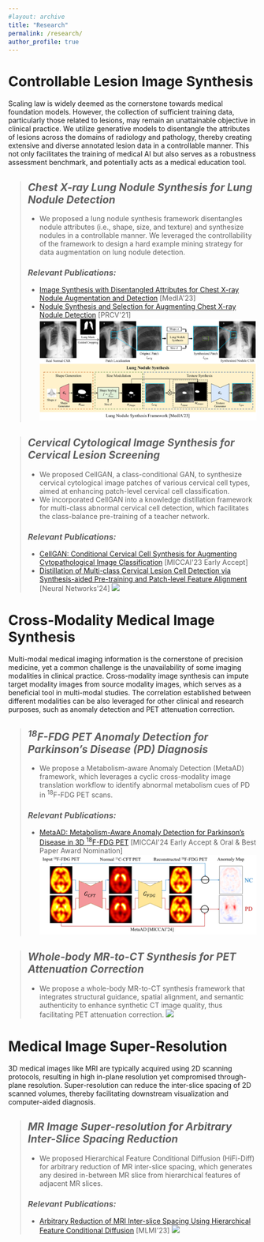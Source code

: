 ```yaml
---
#layout: archive
title: "Research"
permalink: /research/
author_profile: true
---
```


# Controllable Lesion Image Synthesis

Scaling law is widely deemed as the cornerstone towards medical foundation models. However, the collection of sufficient training data, particularly those related to lesions, may remain an unattainable objective in clinical practice. 
We utilize generative models to disentangle the attributes of lesions across the domains of radiology and pathology, thereby creating extensive and diverse annotated lesion data in a controllable manner.
This not only facilitates the training of medical AI but also serves as a robustness assessment benchmark, and potentially acts as a medical education tool.

> ## *Chest X-ray Lung Nodule Synthesis for Lung Nodule Detection*
> - We proposed a lung nodule synthesis framework disentangles nodule attributes (i.e., shape, size, and texture) and synthesize nodules in a controllable manner. We leveraged the controllability of the framework to design a hard example mining strategy for data augmentation on lung nodule detection.
> ### *Relevant Publications:*
> - <a href="https://www.sciencedirect.com/science/article/abs/pii/S136184152200336X" target="_blank">Image Synthesis with Disentangled Attributes for Chest X-ray Nodule Augmentation and Detection</a> [MedIA'23]
> - <a href="https://link.springer.com/chapter/10.1007/978-3-030-88010-1_45" target="_blank">Nodule Synthesis and Selection for Augmenting Chest X-ray Nodule Detection</a> [PRCV'21]
> ![](/images/nodule_synthesis.png)

> ## *Cervical Cytological Image Synthesis for Cervical Lesion Screening*
> - We proposed CellGAN, a class-conditional GAN, to synthesize cervical cytological image patches of various cervical cell types, aimed at enhancing patch-level cervical cell classification. 
> - We incorporated CellGAN into a knowledge distillation framework for multi-class abnormal cervical cell detection, which facilitates the class-balance pre-training of a teacher network.
> ### *Relevant Publications:*
> - <a href="https://link.springer.com/chapter/10.1007/978-3-031-43987-2_47" target="_blank">CellGAN: Conditional Cervical Cell Synthesis for Augmenting Cytopathological Image Classification</a> [MICCAI'23 Early Accept]
> - <a href="https://www.sciencedirect.com/science/article/abs/pii/S0893608024003290" target="_blank">Distillation of Multi-class Cervical Lesion Cell Detection via Synthesis-aided Pre-training and Patch-level Feature Alignment</a> [Neural Networks'24]
> ![](/images/cell_synthesis.png)


# Cross-Modality Medical Image Synthesis 

Multi-modal medical imaging information is the cornerstone of precision medicine, yet a common challenge is the unavailability of some imaging modalities in clinical practice.
Cross-modality image synthesis can impute target modality images from source modality images, which serves as a beneficial tool in multi-modal studies. 
The correlation established between different modalities can be also leveraged for other clinical and research purposes, such as anomaly detection and PET attenuation correction.

> ## *<sup>18</sup>F-FDG PET Anomaly Detection for Parkinson’s Disease (PD) Diagnosis*
> - We propose a Metabolism-aware Anomaly Detection (MetaAD) framework, which leverages a cyclic cross-modality image translation workflow to identify abnormal metabolism cues of PD in <sup>18</sup>F-FDG PET scans.
> ### *Relevant Publications:*
> - <a href="https://link.springer.com/chapter/10.1007/978-3-031-72069-7_28" target="_blank">MetaAD: Metabolism-Aware Anomaly Detection for Parkinson’s Disease in 3D <sup>18</sup>F-FDG PET</a> [MICCAI'24 Early Accept & Oral & Best Paper Award Nomination]
> ![](/images/metaAD.png)

<!-- > ## *<sup>18</sup>F-FDG PET to <sup>11</sup>C-CFT PET synthesis for Parkinson’s Disease (PD) Diagnosis*
> - We propose a framework that synthesizes <sup>11</sup>C-CFT PET images from real <sup>18</sup>F-FDG PET scans for automatic PD diagnosis, which was based on the correlation between dopaminergic deficiency in the striatum and increased glucose metabolism in PD patients.
> ![](/images/PET_synthesis.png) -->

> ## *Whole-body MR-to-CT Synthesis for PET Attenuation Correction*
> - We propose a whole-body MR-to-CT synthesis framework that integrates structural guidance, spatial alignment, and semantic authenticity to enhance synthetic CT image quality, thus facilitating PET attenuation correction.
> ![](/images/whole_body_MR_to_CT.png)


# Medical Image Super-Resolution

3D medical images like MRI are typically acquired using 2D scanning protocols, resulting in high in-plane resolution yet compromised through-plane resolution.
Super-resolution can reduce the inter-slice spacing of 2D scanned volumes, thereby facilitating downstream visualization and computer-aided diagnosis. 

> ## *MR Image Super-resolution for Arbitrary Inter-Slice Spacing Reduction*
> - We proposed Hierarchical Feature Conditional Diffusion (HiFi-Diff) for arbitrary reduction of MR inter-slice spacing, which generates any desired in-between MR slice from hierarchical features of adjacent MR slices.
> ### *Relevant Publications:*
> - <a href="https://link.springer.com/chapter/10.1007/978-3-031-45673-2_3" target="_blank">Arbitrary Reduction of MRI Inter-slice Spacing Using Hierarchical Feature Conditional Diffusion</a> [MLMI'23]
> ![](/images/MRI_SR.png)
